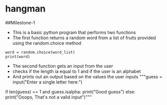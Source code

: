 # hangman
##Milestone-1
- This is a basic python program that performs two functions
- The first function  returns a random word from a list of fruits provided using the random.choice method
```word_list = ["Apple", "Pear", "Orange", "Grapes", "Guava"]
word = random.choice(word_list)
print(word)
```
- The second function gets an input from the user
- checks if the length ia equal to 1 and if the user is an alphabet
- And prints out an output based on the values the user inputs
"""guess = input("Enter a single letter here:")

if len(guess) == 1 and guess.isalpha:
    print("Good guess")
else:
    print("Ooops, That's not a valid input")"""
    

